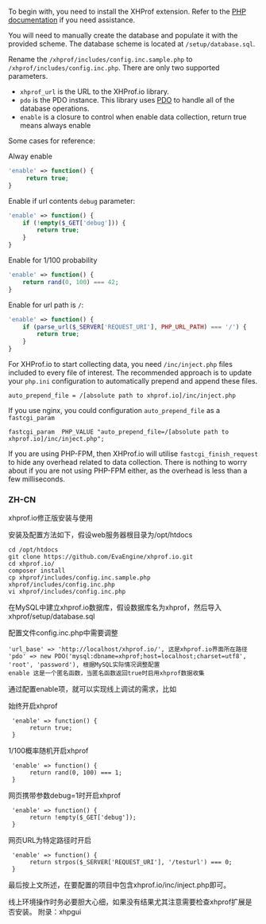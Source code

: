 To begin with, you need to install the XHProf extension. Refer to the [PHP documentation](http://www.php.net/manual/en/xhprof.setup.php) if you need assistance.

You will need to manually create the database and populate it with the provided scheme. The database scheme is located at `/setup/database.sql`.

Rename the `/xhprof/includes/config.inc.sample.php` to `/xhprof/includes/config.inc.php`. There are only two supported parameters.

* `xhprof_url` is the URL to the XHProf.io library.
* `pdo` is the PDO instance. This library uses [PDO](http://uk3.php.net/pdo) to handle all of the database operations.
* `enable` is a closure to control when enable data collection, return true means always enable

Some cases for reference:

Alway enable
``` php
'enable' => function() {
     return true;
}
```

Enable if url contents `debug` parameter:
``` php
'enable' => function() {
    if (!empty($_GET['debug'])) {
        return true;
    }
}
```

Enable for 1/100 probability
``` php
'enable' => function() {
    return rand(0, 100) === 42;
}
```

Enable for url path is `/`:
``` php
'enable' => function() {
    if (parse_url($_SERVER['REQUEST_URI'], PHP_URL_PATH) === '/') {
        return true;
    }
}
```


For XHProf.io to start collecting data, you need `/inc/inject.php` files included to every file of interest. The recommended approach is to update your `php.ini` configuration to automatically prepend and append these files.

    auto_prepend_file = /[absolute path to xhprof.io]/inc/inject.php

If you use nginx, you could configuration `auto_prepend_file` as a `fastcgi_param`

    fastcgi_param  PHP_VALUE "auto_prepend_file=/[absolute path to xhprof.io]/inc/inject.php";

If you are using PHP-FPM, then XHProf.io will utilise `fastcgi_finish_request` to hide any overhead related to data collection. There is nothing to worry about if you are not using PHP-FPM either, as the overhead is less than a few milliseconds.


### ZH-CN

xhprof.io修正版安装与使用

安装及配置方法如下，假设web服务器根目录为/opt/htdocs

    cd /opt/htdocs
    git clone https://github.com/EvaEngine/xhprof.io.git
    cd xhprof.io/
    composer install
    cp xhprof/includes/config.inc.sample.php xhprof/includes/config.inc.php
    vi xhprof/includes/config.inc.php

在MySQL中建立xhprof.io数据库，假设数据库名为xhprof，然后导入xhprof/setup/database.sql

配置文件config.inc.php中需要调整

    'url_base' => 'http://localhost/xhprof.io/', 这是xhprof.io界面所在路径
    'pdo' => new PDO('mysql:dbname=xhprof;host=localhost;charset=utf8', 'root', 'password'), 根据MySQL实际情况调整配置
    enable 这是一个匿名函数，当匿名函数返回true时启用xhprof数据收集

通过配置enable项，就可以实现线上调试的需求，比如

始终开启xhprof

     'enable' => function() {
          return true;
     }

1/100概率随机开启xhprof

     'enable' => function() {
          return rand(0, 100) === 1;
     }

网页携带参数debug=1时开启xhprof

     'enable' => function() {
          return !empty($_GET['debug']);
     }

网页URL为特定路径时开启

     'enable' => function() {
          return strpos($_SERVER['REQUEST_URI'], '/testurl') === 0;
     }

最后按上文所述，在要配置的项目中包含xhprof.io/inc/inject.php即可。

线上环境操作时务必要胆大心细，如果没有结果尤其注意需要检查xhprof扩展是否安装。
附录：xhpgui


